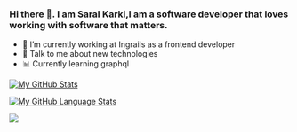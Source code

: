 ### Hi there 👋. I am Saral Karki,I am a software developer that loves working with software that matters.



- 🌱 I’m currently working at Ingrails as a frontend developer
- 💬 Talk to me about new technologies
- 📊 Currently learning graphql


[![My GitHub Stats](https://github-readme-stats.vercel.app/api/?username=Saral33&count_private=true&theme=tokyonight&showicons=true)]()

[![My GitHub Language Stats](https://github-readme-stats.vercel.app/api/top-langs/?username=Saral33&langs_count=6&theme=tokyonight)]()

![](https://komarev.com/ghpvc/?username=Saral33&color=green)
